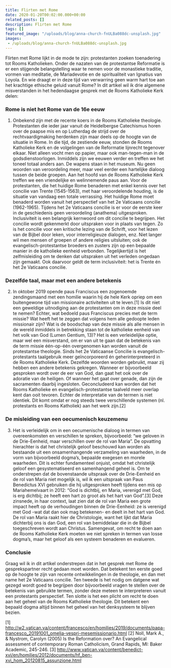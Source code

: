 ```yaml
---
title: Flirten met Rome
date: 2020-01-20T00:02:00.000+00:00
related_posts: []
description: Flirten met Rome
tags: []
featured_image: "/uploads/blog/anna-church-fnULBa088dc-unsplash.jpg"
images:
 - /uploads/blog/anna-church-fnULBa088dc-unsplash.jpg
---
```

Flirten met Rome lijkt in de mode te zijn: protestanten zoeken toenadering tot Rooms Katholieken. Onder de nazaten van de protestantse Reformatie is er een stijgende belangstelling waar te nemen voor de monastieke traditie, vormen van meditatie, de Mariadevotie en de spiritualiteit van Ignatius van Loyola. En wie draagt er in deze tijd van verwarring geen warm hart toe aan het krachtige ethische geluid vanuit Rome? In dit artikel wil ik drie algemene misverstanden in het hedendaagse gesprek met de Rooms Katholieke Kerk delen:

### Rome is niet het Rome van de 16e eeuw
1. Onbekend zijn met de recente koers in de Rooms Katholieke theologie. Protestanten die ieder jaar vanuit de Heidelbergse Catechismus horen over de paapse mis en op Lutherdag de strijd over de rechtvaardigmaking herdenken zijn maar deels op de hoogte van de situatie in Rome. In die tijd, de zestiende eeuw, stonden de Rooms Katholieke Kerk en de volgelingen van de Reformatie lijnrecht tegenover elkaar. Niet alleen vocht men op papier, maar ook man-tegen-man in de godsdienstoorlogen. Inmiddels zijn we eeuwen verder en treffen we het toneel totaal anders aan. De wapens staan in het museum. Nu geen woorden van veroordeling meer, maar veel eerder een hartelijke dialoog tussen de beide groepen. Aan het hoofd van de Rooms Katholieke Kerk treffen we een vriendelijke en welinnemende paus aan. Voor de protestanten, die het huidige Rome benaderen met enkel kennis over het concilie van Trente (1545-1563), met haar veroordelende houding, is de situatie van vandaag een totale verrassing. Het huidige Rome moet benaderd worden vanuit het perspectief van het 2e Vaticaans concilie (1962-1965). 
	Tijdens het 2e Vaticaans concilie is er voor de eerste keer in de geschiedenis geen veroordeling (anathema) uitgesproken. Inclusiviteit is een belangrijk kernwoord om dit concilie te begrijpen. Het concilie wordt gekenmerkt door uitspraken voor in plaats van tegen. Zo is het concilie voor een kritische lezing van de Schrift, voor het lezen van de Bijbel door leken, voor interreligieuze dialogen, enz. Niet langer wil men mensen of groepen of andere religies uitsluiten; ook de evangelisch-protestantse broeders en zusters zijn op een bepaalde manier in de katholieke eenheid verbonden. Tegelijkertijd is het zelfmisleiding om te denken dat uitspraken uit het verleden ongedaan zijn gemaakt. Ook daarvoor geldt de term inclusiviteit: het is Trente én het 2e Vaticaans concilie. 

### Dezelfde taal, maar met een andere betekenis
2. In oktober 2019 opende paus Franciscus een zogenoemde zendingsmaand met een homilie waarin hij de hele Kerk opriep om een buitengewone tijd van missionaire activiteiten uit te leven.\[1\]  Is dit niet een geweldige uitnodiging aan de protestanten om in deze missie deel te nemen? Echter, wat bedoeld paus Franciscus precies met de term missie? Wat heeft het te zeggen dat volgens hem alle gedoopte leden missionair zijn? Wat is de boodschap van deze missie als alle mensen in de wereld inmiddels in betrekking staan tot de katholieke eenheid van het volk van God (Lumen Gentium, 13)? Het is een verleidelijke optie, maar wel een misverstand, om er van uit te gaan dat de betekenis van de term missie één-op-één overgenomen kan worden vanuit de protestantse theologie. 
	Sinds het 2e Vaticaanse Concilie is evangelisch-protestants taalgebruik meer geïncorporeerd én geherinterpreteerd in de Rooms Katholieke Kerk. Dezelfde woorden worden gebruikt, maar zij hebben een andere betekenis gekregen. Wanneer er bijvoorbeeld gesproken wordt over de eer van God, dan gaat het ook over de adoratie van de heiligen. Of wanneer het gaat over genade, dan zijn de sacramenten daarbij ingesloten. Geconcludeerd kan worden dat het Rooms Katholieke en evangelisch-protestantse taalveld meer overlap kent dan ooit tevoren. Echter de interpretatie van de termen is niet identiek. Dit komt omdat er nog steeds twee verschillende systemen (nl. protestants en Rooms Katholiek) aan het werk zijn.\[2\]  

### De misleiding van een oecumenisch keuzemenu
3. Het is verleidelijk om in een oecumenische dialoog in termen van overeenkomsten en verschillen te spreken, bijvoorbeeld: “we geloven in de Drie-Eenheid, maar verschillen over de rol van Maria”. De opvatting hierachter is dat het christelijk geloof beschouwd kan worden als bestaande uit een onsamenhangende verzameling van waarheden, in de vorm van bijvoorbeeld dogma’s, bepaalde exegesen en morele waarheden. Dit is echter fundamenteel onjuist, omdat het christelijk geloof een gesystematiseerd en samenhangend geheel is.
	Om te onderstrepen dat de bovenstaande uitspraak over de Drie-Eenheid en de rol van Maria niet mogelijk is, wil ik een uitspraak van Paus Benedictus XVI gebruiken die hij uitgesproken heeft tijdens een mis op Mariahemelvaart in 2012: “God is dichtbij, en Maria, verenigd met God, is erg dichtbij; ze heeft een hart zo groot als het hart van God”.\[3\]  Deze zinsnede, in haar context, laat zien dat de rol van Maria een grote impact heeft op de verhoudingen binnen de Drie-Eenheid: ze is verenigd met God -wat dat dan ook mag betekenen- en deelt in het hart van God. De rol van Maria raakt hier de Christologie, want het lijkt dat Maria dichterbij ons is dan God, een rol van bemiddelaar die in de Bijbel toegeschreven wordt aan Christus. Samengevat, om recht te doen aan de Rooms Katholieke Kerk moeten we niet spreken in termen van losse dogma’s, maar het geloof als een systeem benaderen en evalueren.  

### Conclusie
Graag wil ik in dit artikel onderstrepen dat in het gesprek met Rome de gesprekspartner recht gedaan moet worden. Dat betekent ten eerste goed op de hoogte te zijn van recente ontwikkelingen in de theologie, en dan met name het 2e Vaticaans concilie. Ten tweede is het nodig om datgene wat gezegd wordt goed te begrijpen door bijvoorbeeld vragen te stellen over de betekenis van gebruikte termen, zonder deze meteen te interpreteren vanuit een protestants perspectief. Ten slotte is het een plicht om recht te doen aan het geheel van de Rooms Katholieke theologie. Dit betekent een bepaald dogma altijd binnen het geheel van het denksysteem te blijven bezien. 

\[1\] http://w2.vatican.va/content/francesco/en/homilies/2019/documents/papa-francesco_20191001_omelia-vespri-mesemissionario.html
\[2\] Noll, Mark A., & Nystrom, Carolyn (2005) Is the Reformation over? An Evangelical assessment of contemporary Roman Catholicism, Grand Rapids, MI: Baker Academic, 245-246. 
\[3\] http://www.vatican.va/content/benedict-xvi/en/homilies/2012/documents/hf_ben-xvi_hom_20120815_assunzione.html

